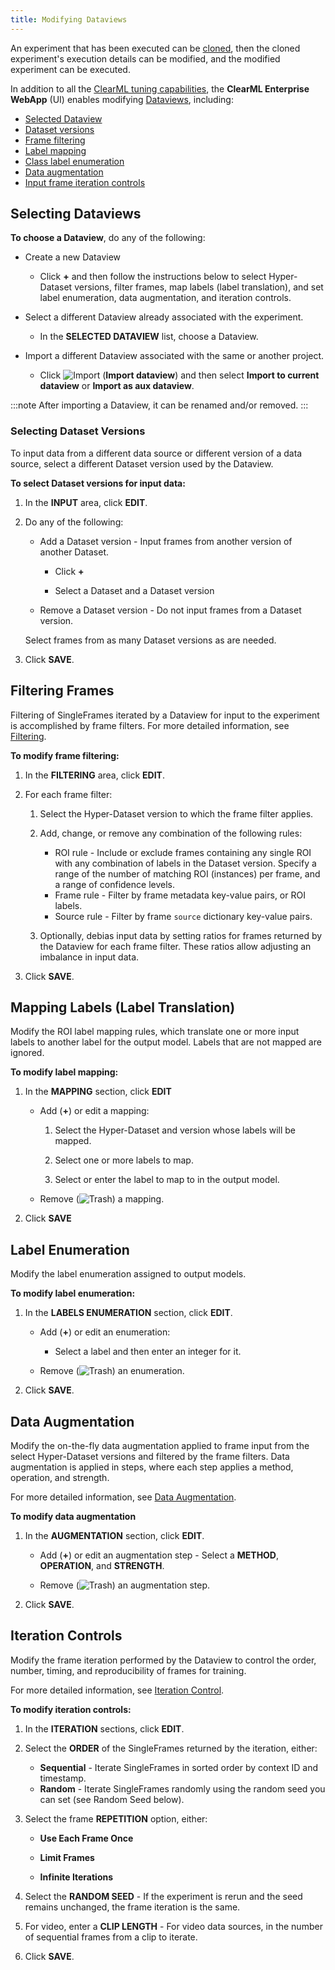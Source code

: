 ```yaml
---
title: Modifying Dataviews
---
```


An experiment that has been executed can be [cloned](../../webapp/webapp_exp_reproducing.md), then the cloned experiment's 
execution details can be modified, and the modified experiment can be executed. 

In addition to all the [ClearML tuning capabilities](../../webapp/webapp_exp_tuning.md), the **ClearML Enterprise WebApp** (UI) 
enables modifying [Dataviews](webapp_dataviews.md), including: 
* [Selected Dataview](#selecting-dataviews)
* [Dataset versions](#selecting-dataset-versions)
* [Frame filtering](#filtering-frames)
* [Label mapping](#mapping-labels-label-translation)
* [Class label enumeration](#label-enumeration)
* [Data augmentation](#data-augmentation)
* [Input frame iteration controls](#iteration-controls)

## Selecting Dataviews

**To choose a Dataview**, do any of the following:

* Create a new Dataview  
    
    * Click **+** and then follow the instructions below to select Hyper-Dataset versions, filter frames, map labels (label translation), 
      and set label enumeration, data augmentation, and iteration controls.
      
* Select a different Dataview already associated with the experiment. 
    
    * In the **SELECTED DATAVIEW** list, choose a Dataview.  
  
* Import a different Dataview associated with the same or another project.  
    
    * Click <img src="/docs/latest/icons/ico-import.svg" alt="Import" className="icon size-md space-sm" /> (**Import dataview**) and then 
      select **Import to current dataview** or **Import as aux dataview**.
      
:::note
After importing a Dataview, it can be renamed and/or removed. 
:::

### Selecting Dataset Versions

To input data from a different data source or different version of a data source, select a different Dataset version used 
by the Dataview.

**To select Dataset versions for input data:**

1. In the **INPUT** area, click **EDIT**.
1. Do any of the following:

    * Add a Dataset version - Input frames from another version of another Dataset.
    
        * Click **+** 
    
        * Select a Dataset and a Dataset version 
        
    * Remove a Dataset version - Do not input frames from a Dataset version.
    
   Select frames from as many Dataset versions as are needed.

1. Click **SAVE**.
   
## Filtering Frames

Filtering of SingleFrames iterated by a Dataview for input to the experiment is accomplished by frame filters. 
For more detailed information, see [Filtering](../dataviews.md#filtering).

**To modify frame filtering:**

1. In the **FILTERING** area, click **EDIT**.
1. For each frame filter:

    1. Select the Hyper-Dataset version to which the frame filter applies.
    1. Add, change, or remove any combination of the following rules:
    
        * ROI rule - Include or exclude frames containing any single ROI with any combination of labels in the Dataset 
          version. Specify a range of the number of matching ROI (instances) per frame, and a range of confidence levels.
        * Frame rule - Filter by frame metadata key-value pairs, or ROI labels.
        * Source rule - Filter by frame `source` dictionary key-value pairs.
    
    1. Optionally, debias input data by setting ratios for frames returned by the Dataview for each frame filter. These 
       ratios allow adjusting an imbalance in input data.

1. Click **SAVE**.
    
## Mapping Labels (Label Translation)

Modify the ROI label mapping rules, which translate one or more input labels to another label for the output model. Labels 
that are not mapped are ignored. 

**To modify label mapping:**

1. In the **MAPPING** section, click **EDIT**
    * Add (**+**) or edit a mapping:
      
        1. Select the Hyper-Dataset and version whose labels will be mapped.
      
        1. Select one or more labels to map.
      
        1. Select or enter the label to map to in the output model.
    
    * Remove (<img src="/docs/latest/icons/ico-trash.svg" alt="Trash" className="icon size-md space-sm" />) a mapping.

1. Click **SAVE**

## Label Enumeration

Modify the label enumeration assigned to output models.

**To modify label enumeration:**

1. In the **LABELS ENUMERATION** section, click **EDIT**.

    * Add (**+**) or edit an enumeration:
    
        * Select a label and then enter an integer for it.
    
    * Remove (<img src="/docs/latest/icons/ico-trash.svg" alt="Trash" className="icon size-md space-sm" />)  an enumeration.

1. Click **SAVE**.

## Data Augmentation

Modify the on-the-fly data augmentation applied to frame input from the select Hyper-Dataset versions and filtered by the frame filters. Data augmentation is applied in steps, where each step applies a method, operation, and strength.
 
For more detailed information, see [Data Augmentation](../dataviews.md#data-augmentation).

**To modify data augmentation**

1. In the **AUGMENTATION** section, click **EDIT**.

    * Add (**+**) or edit an augmentation step - Select a **METHOD**, **OPERATION**, and **STRENGTH**.
        
    * Remove (<img src="/docs/latest/icons/ico-trash.svg" alt="Trash" className="icon size-md space-sm" />)  an augmentation step.
    
1. Click **SAVE**.    
    
## Iteration Controls

Modify the frame iteration performed by the Dataview to control the order, number, timing, and reproducibility of frames 
for training.

For more detailed information, see [Iteration Control](../dataviews.md#iteration-control).

**To modify iteration controls:**

1. In the **ITERATION** sections, click **EDIT**.

1. Select the **ORDER** of the SingleFrames returned by the iteration, either:

    * **Sequential** - Iterate SingleFrames in sorted order by context ID and timestamp.
    * **Random** - Iterate SingleFrames randomly using the random seed you can set (see Random Seed below).
    
1. Select the frame **REPETITION** option, either:

    * **Use Each Frame Once**  

    * **Limit Frames**    
         
    * **Infinite Iterations**
        
1. Select the **RANDOM SEED** - If the experiment is rerun and the seed remains unchanged, the frame iteration is the same.

1. For video, enter a **CLIP LENGTH** - For video data sources, in the number of sequential frames from a clip to iterate.

1. Click **SAVE**.
